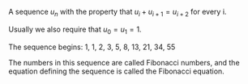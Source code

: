A sequence $u_{n}$ with the property that $u_{i}+u_{i+1}=u_{i+2}$ for
every i.

Usually we also require that $u_{0}=u_{1}=1.$

The sequence begins: 1, 1, 2, 3, 5, 8, 13, 21, 34, 55

The numbers in this sequence are called Fibonacci numbers, and the
equation defining the sequence is called the Fibonacci equation.
